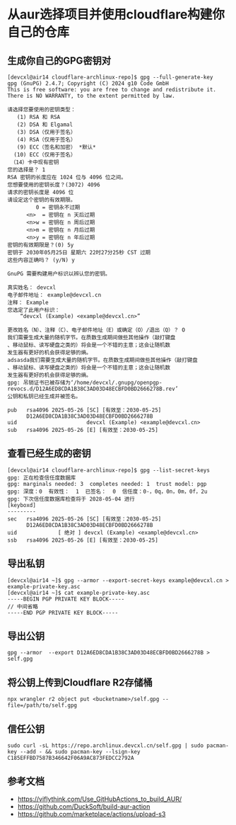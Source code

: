 # 从aur选择项目并使用cloudflare构建你自己的仓库

## 生成你自己的GPG密钥对

```shell
[devcxl@air14 cloudflare-archlinux-repo]$ gpg --full-generate-key
gpg (GnuPG) 2.4.7; Copyright (C) 2024 g10 Code GmbH
This is free software: you are free to change and redistribute it.
There is NO WARRANTY, to the extent permitted by law.

请选择您要使用的密钥类型：
   (1) RSA 和 RSA 
   (2) DSA 和 Elgamal 
   (3) DSA（仅用于签名）
   (4) RSA（仅用于签名）
   (9) ECC（签名和加密） *默认*
  (10) ECC（仅用于签名）
 （14）卡中现有密钥 
您的选择是？ 1
RSA 密钥的长度应在 1024 位与 4096 位之间。
您想要使用的密钥长度？(3072) 4096
请求的密钥长度是 4096 位
请设定这个密钥的有效期限。
         0 = 密钥永不过期
      <n>  = 密钥在 n 天后过期
      <n>w = 密钥在 n 周后过期
      <n>m = 密钥在 n 月后过期
      <n>y = 密钥在 n 年后过期
密钥的有效期限是？(0) 5y
密钥于 2030年05月25日 星期六 22时27分25秒 CST 过期
这些内容正确吗？ (y/N) y

GnuPG 需要构建用户标识以辨认您的密钥。

真实姓名： devcxl
电子邮件地址： example@devcxl.cn
注释： Example
您选定了此用户标识：
    “devcxl (Example) <example@devcxl.cn>”

更改姓名（N）、注释（C）、电子邮件地址（E）或确定（O）/退出（Q）？ O
我们需要生成大量的随机字节。在质数生成期间做些其他操作（敲打键盘
、移动鼠标、读写硬盘之类的）将会是一个不错的主意；这会让随机数
发生器有更好的机会获得足够的熵。
adsasda我们需要生成大量的随机字节。在质数生成期间做些其他操作（敲打键盘
、移动鼠标、读写硬盘之类的）将会是一个不错的主意；这会让随机数
发生器有更好的机会获得足够的熵。
gpg: 吊销证书已被存储为‘/home/devcxl/.gnupg/openpgp-revocs.d/D12A6ED8CDA1B38C3AD03D48ECBFD0BD2666278B.rev’
公钥和私钥已经生成并被签名。

pub   rsa4096 2025-05-26 [SC] [有效至：2030-05-25]
      D12A6ED8CDA1B38C3AD03D48ECBFD0BD2666278B
uid                      devcxl (Example) <example@devcxl.cn>
sub   rsa4096 2025-05-26 [E] [有效至：2030-05-25]
```

## 查看已经生成的密钥

```shell
[devcxl@air14 cloudflare-archlinux-repo]$ gpg --list-secret-keys
gpg: 正在检查信任度数据库
gpg: marginals needed: 3  completes needed: 1  trust model: pgp
gpg: 深度：0  有效性：  1  已签名：  0  信任度：0-，0q，0n，0m，0f，2u
gpg: 下次信任度数据库检查将于 2028-05-04 进行
[keyboxd]
---------
sec   rsa4096 2025-05-26 [SC] [有效至：2030-05-25]
      D12A6ED8CDA1B38C3AD03D48ECBFD0BD2666278B
uid             [ 绝对 ] devcxl (Example) <example@devcxl.cn>
ssb   rsa4096 2025-05-26 [E] [有效至：2030-05-25]
```
## 导出私钥

```
[devcxl@air14 ~]$ gpg --armor --export-secret-keys example@devcxl.cn > example-private-key.asc
[devcxl@air14 ~]$ cat example-private-key.asc 
-----BEGIN PGP PRIVATE KEY BLOCK-----
// 中间省略
-----END PGP PRIVATE KEY BLOCK-----
```
## 导出公钥
```
gpg --armor  --export D12A6ED8CDA1B38C3AD03D48ECBFD0BD2666278B > self.gpg
```

## 将公钥上传到Cloudflare R2存储桶

`npx wrangler r2 object put <bucketname>/self.gpg --file=/path/to/self.gpg`

##  信任公钥

`sudo curl -sL https://repo.archlinux.devcxl.cn/self.gpg | sudo pacman-key --add - && sudo pacman-key --lsign-key C185EFFBD7587B346642F06A9AC873FEDCC2792A`


## 参考文档
- https://viflythink.com/Use_GitHubActions_to_build_AUR/
- https://github.com/DuckSoft/build-aur-action
- https://github.com/marketplace/actions/upload-s3

